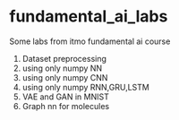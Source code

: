 # fundamental_ai_labs

Some labs from itmo fundamental ai course

1. Dataset preprocessing
2. using only numpy NN
3. using only numpy CNN
4. using only numpy RNN,GRU,LSTM
5. VAE and GAN in MNIST
6. Graph nn for molecules
